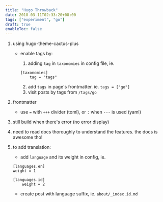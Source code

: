 ```yaml
---
title: "Hugo Throwback"
date: 2018-03-11T02:33:20+08:00
tags: ["experiment", "go"]
draft: true
enableToc: false
---
```


1. using hugo-theme-cactus-plus
    - enable tags by:
        1. adding `tag` in `taxonomies` in config file, ie.

        ```
        [taxonomies]
            tag = "tags"
        ``` 
        2. add `tags` in page's frontmatter. ie. `tags = ["go"]`
        3. visit posts by tags from `/tags/go`
2. frontmatter
    - use `=` with `+++` divider (toml), or `:` when `---` is used (yaml)
3. still build when there's error (no error display)
4. need to read docs thoroughly to understand the features. the docs is awesome tho!
5. to add translation:
    - add `language` and its weight in config, ie.

    ```
    [languages.en]
    weight = 1

    [languages.id]
        weight = 2
    ```
    - create post with language suffix, ie. `about/_index.id.md`